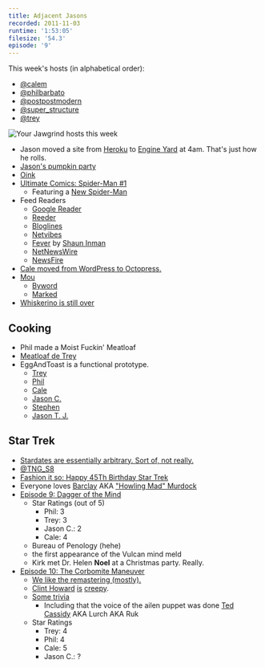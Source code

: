 ```yaml
---
title: Adjacent Jasons
recorded: 2011-11-03
runtime: '1:53:05'
filesize: '54.3'
episode: '9'
---
```


This week's hosts (in alphabetical order):

- [@calem](https://twitter.com/calem)
- [@philbarbato](https://twitter.com/philbarbato)
- [@postpostmodern](https://twitter.com/postpostmodern)
- [@super_structure](https://twitter.com/super_structure)
- [@trey](https://twitter.com/trey)

![Your Jawgrind hosts this week](https://jawgrind.s3.amazonaws.com/Jawgrind-Episode-9.jpg)

- Jason moved a site from [Heroku](http://www.heroku.com/) to [Engine Yard](http://www.engineyard.com/) at 4am. That's just how he rolls.
- [Jason's pumpkin party](http://needtotaste.wordpress.com/2011/10/25/punkin-night-one-superb-seasonal-potluck/)
- [Oink](http://oink.com)
- [Ultimate Comics: Spider-Man #1](http://www.comixology.com/sku/JUL110605/Ultimate-Comics-Spider-Man-1)
    - Featuring a [New Spider-Man](http://en.wikipedia.org/wiki/Miles_Morales)
- Feed Readers
    - [Google Reader](http://www.google.com/reader/)
    - [Reeder](http://reederapp.com/)
    - [Bloglines](http://www.bloglines.com/)
    - [Netvibes](http://www.netvibes.com/)
    - [Fever](http://feedafever.com/) by [Shaun Inman](http://shauninman.com/)
    - [NetNewsWire](http://netnewswireapp.com/)
    - [NewsFire](http://www.newsfirerss.com/)
- [Cale moved from WordPress to Octopress.](http://www.midnightcheese.com/2011/11/switching-from-wordpress-to-octopress/)
- [Mou](http://mouapp.com/)
    - [Byword](http://bywordapp.com/)
    - [Marked](http://markedapp.com/)
- [Whiskerino is still over](http://yewknee.com/blog/13736/)

## Cooking

- Phil made a Moist Fuckin' Meatloaf
- [Meatloaf de Trey](http://eggandtoast.com/trey/card/83/)
- EggAndToast is a functional prototype.
    - [Trey](http://eggandtoast.com/trey)
    - [Phil](http://eggandtoast.com/phil)
    - [Cale](http://eggandtoast.com/cale)
    - [Jason C.](http://eggandtoast.com/super_structure)
    - [Stephen](http://eggandtoast.com/wyattdanger)
    - [Jason T. J.](http://eggandtoast.com/jtj)

## Star Trek

- [Stardates are essentially arbitrary. Sort of, not really.](http://en.wikipedia.org/wiki/Stardate)
- [@TNG_S8](https://twitter.com/TNG_S8)
- [Fashion it so: Happy 45Th Birthday Star Trek](http://sttngfashion.tumblr.com/post/10005750381/happy-45th-birthday-star-trek)
- Everyone loves [Barclay](http://en.wikipedia.org/wiki/Reginald_Barclay) AKA ["Howling Mad" Murdock](http://en.wikipedia.org/wiki/H._M._Murdock)
- [Episode 9: Dagger of the Mind](http://en.wikipedia.org/wiki/Dagger_of_the_Mind)
    - Star Ratings (out of 5)
        - Phil: 3
        - Trey: 3
        - Jason C.: 2
        - Cale: 4
    - Bureau of Penology (hehe)
    - the first appearance of the Vulcan mind meld
    - Kirk met Dr. Helen **Noel** at a Christmas party. Really.
- [Episode 10: The Corbomite Maneuver](http://en.wikipedia.org/wiki/The_Corbomite_Maneuver)
    - [We like the remastering (mostly).](http://trekmovie.com/2006/12/09/the-corbomite-maneuver-screenshots/)
    - [Clint Howard](http://en.wikipedia.org/wiki/Clint_Howard) [is](http://www.nndb.com/people/628/000025553/clint-howard-sm.jpg) [creepy](http://itthing.com/wp-content/uploads/2015/07/Clint-Howard.jpg).
    - [Some trivia](http://www.youtube.com/watch?v=dcGniXPfHCQ)
        - Including that the voice of the ailen puppet was done [Ted Cassidy](http://en.memory-alpha.org/wiki/Ted_Cassidy) AKA Lurch AKA Ruk
    - Star Ratings
        - Trey: 4
        - Phil: 4
        - Cale: 5
        - Jason C.: ?
